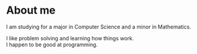 <!--**Daniel-Baciu/Daniel-Baciu** is a ✨ _special_ ✨ repository because its `README.md` (this file) appears on your GitHub profile.-->
# About me

I am studying for a major in Computer Science and a minor in Mathematics.  
<!--Currently learning rust for fun.-->

I like problem solving and learning how things work.  
I happen to be good at programming.
